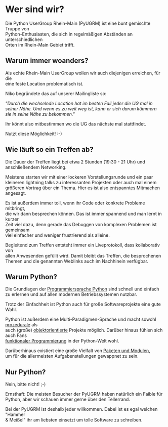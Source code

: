 <!-- 
.. title: Über die Python UserGroup Rhein-Main (PyUGRM)
.. hidetitle: True
.. slug: uber-die-python-usergroup-rhein-main-pyugrm
.. date: 2014/04/27 00:15:42
.. tags: 
.. link: 
.. description: Auf dieser Seite findet ihr ein kurzes Portrait der Python UserGroup Rhein-Main.
.. type: text
-->

# Wer sind wir?

Die Python UserGroup Rhein-Main (PyUGRM) ist eine bunt gemischte Truppe von  
Python-Enthusiasten, die sich in regelmäßigen Abständen an unterschiedlichen  
Orten im Rhein-Main Gebiet trifft.

## Warum immer woanders?

Als echte Rhein-Main UserGroup wollen wir auch diejenigen erreichen, für die  
eine feste Location problematisch ist.

Niko begründete das auf unserer Mailingliste so:

*"Durch die wechselnde Location hat im besten Fall jeder die UG mal in  
seiner Nähe. Und wenn es zu weit weg ist, kann er sich darum kümmern  
sie in seine Nähe zu bekommen."* 

Ihr könnt also mitbestimmen wo die UG das nächste mal stattfindet. 

Nutzt diese Möglichkeit! :-)

## Wie läuft so ein Treffen ab?

Die Dauer der Treffen liegt bei etwa 2 Stunden (19:30 - 21 Uhr) und  
anschließendem Networking.

Meistens starten wir mit einer lockeren Vorstellungsrunde und ein paar  
kleineren lightning talks zu interessanten Projekten oder auch mal einem  
größeren Vortrag über ein Thema. Hier es ist also entspanntes Mitmachen  
angesagt.

Es ist außerdem immer toll, wenn ihr Code oder konkrete Probleme mitbringt,  
die wir dann besprechen können. Das ist immer spannend und man lernt in kurzer  
Zeit viel dazu, denn gerade das Debuggen von komplexen Problemen ist gemeinsam  
viel einfacher und weniger frustrierend als alleine.

Begleitend zum Treffen entsteht immer ein Liveprotokoll, dass kollaborativ von  
allen Anwesenden gefüllt wird. Damit bleibt das Treffen, die besprochenen  
Themen und die genannten Weblinks auch im Nachhinein verfügbar.  

## Warum Python?

Die Grundlagen der [Programmiersprache Python][python.org] sind schnell und einfach  
zu erlernen und auf allen modernen Betriebssystemen nutzbar.  

Trotz der Einfachheit ist Python auch für große Softwareprojekte eine gute Wahl. 

Python ist außerdem eine Multi-Paradigmen-Sprache und macht sowohl [prozedurale][prozprog] als  
auch (große) [objektorientierte][objprog] Projekte möglich. Darüber hinaus fühlen sich auch Fans  
[funktionaler Programmierung][funcprog] in der Python-Welt wohl.  

Darüberhinaus existiert eine große Vielfalt von [Paketen und Modulen][pypi],  
um für die allermeisten Aufgabenstellungen gewappnet zu sein.

## Nur Python?

Nein, bitte nicht! ;-)

Ernsthaft: Die meisten Besucher der PyUGRM haben natürlich ein Faible für  
Python, aber wir schauen immer gerne über den Tellerrand. 

Bei der PyUGRM ist deshalb jeder willkommen. Dabei ist es egal welchen "Hammer  
& Meißel" ihr am liebsten einsetzt um tolle Software zu schreiben.



[python.org]: https://www.python.org/
[pypi]: https://pypi.python.org/pypi
[prozprog]: http://de.wikipedia.org/wiki/Prozedurale_Programmierung
[objprog]: http://de.wikipedia.org/wiki/Objektorientierung
[funcprog]: http://de.wikipedia.org/wiki/Funktionale_Programmierung
